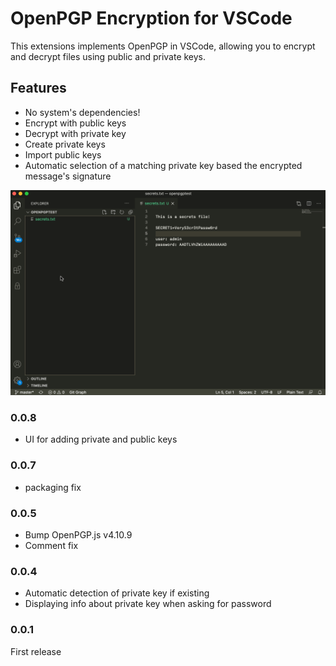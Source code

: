 # OpenPGP Encryption for VSCode

This extensions implements OpenPGP in VSCode, allowing you to encrypt and decrypt files using public and private keys.

## Features

- No system's dependencies!
- Encrypt with public keys
- Decrypt with private key
- Create private keys
- Import public keys
- Automatic selection of a matching private key based the encrypted message's signature

![VSCode OpenPGP](images/vscode-openpgp.gif)

### 0.0.8

- UI for adding private and public keys

### 0.0.7

- packaging fix 


### 0.0.5

- Bump OpenPGP.js v4.10.9
- Comment fix

### 0.0.4

- Automatic detection of private key if existing
- Displaying info about private key when asking for password


### 0.0.1

First release 

